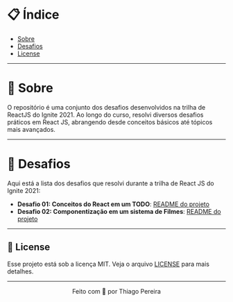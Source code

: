 # :clipboard: Índice

- [Sobre](#sobre)
- [Desafios](#desafios)
- [License](#license)

---

<a id="sobre"></a>

# :scroll: Sobre

O repositório é uma conjunto dos desafios desenvolvidos na trilha de ReactJS do Ignite 2021. Ao longo do curso, resolvi diversos desafios práticos em React JS, abrangendo desde conceitos básicos até tópicos mais avançados.

---

<a id="desafios"></a>

# :rocket: Desafios

Aqui está a lista dos desafios que resolvi durante a trilha de React JS do Ignite 2021:

- **Desafio 01: Conceitos do React em um TODO**: [README do projeto](./01-desafio-todo/README.md)
- **Desafio 02: Componentização em um sistema de Filmes**: [README do projeto](./02-desafio-filmes-componentes/README.md)

---

<a id="license"></a>

## :memo: License

Esse projeto está sob a licença MIT. Veja o arquivo [LICENSE](LICENSE) para mais detalhes.

---

<p align="center">
    Feito com 💜 por Thiago Pereira
</p>
